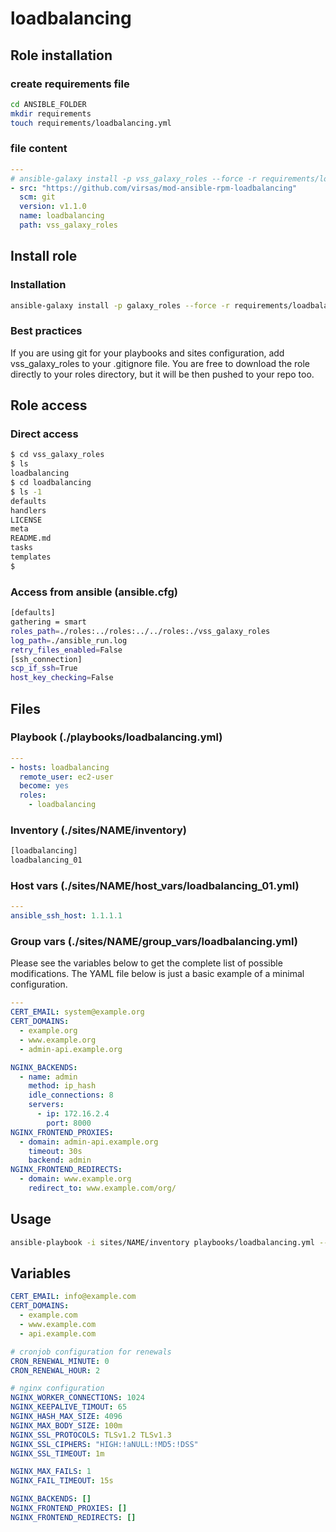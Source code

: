 # loadbalancing

## Role installation

### create requirements file

```bash
cd ANSIBLE_FOLDER
mkdir requirements
touch requirements/loadbalancing.yml
```

### file content

```yaml
---
# ansible-galaxy install -p vss_galaxy_roles --force -r requirements/loadbalancing.yml
- src: "https://github.com/virsas/mod-ansible-rpm-loadbalancing"
  scm: git
  version: v1.1.0
  name: loadbalancing
  path: vss_galaxy_roles
```

## Install role

### Installation

```bash
ansible-galaxy install -p galaxy_roles --force -r requirements/loadbalancing.yml
```

### Best practices

If you are using git for your playbooks and sites configuration, add vss_galaxy_roles to your .gitignore file. You are free to download the role directly to your roles directory, but it will be then pushed to your repo too.

## Role access

### Direct access

```bash
$ cd vss_galaxy_roles
$ ls
loadbalancing
$ cd loadbalancing
$ ls -1
defaults
handlers
LICENSE
meta
README.md
tasks
templates
$
```

### Access from ansible (ansible.cfg)

```bash
[defaults]
gathering = smart
roles_path=./roles:../roles:../../roles:./vss_galaxy_roles
log_path=./ansible_run.log
retry_files_enabled=False
[ssh_connection]
scp_if_ssh=True
host_key_checking=False
```

## Files

### Playbook (./playbooks/loadbalancing.yml)

```yaml
---
- hosts: loadbalancing
  remote_user: ec2-user
  become: yes
  roles:
    - loadbalancing
```

### Inventory (./sites/NAME/inventory)

```txt
[loadbalancing]
loadbalancing_01
```

### Host vars (./sites/NAME/host_vars/loadbalancing_01.yml)

```yaml
---
ansible_ssh_host: 1.1.1.1
```

### Group vars (./sites/NAME/group_vars/loadbalancing.yml)

Please see the variables below to get the complete list of possible modifications. The YAML file below is just a basic example of a minimal configuration.

```yaml
---
CERT_EMAIL: system@example.org
CERT_DOMAINS:
  - example.org
  - www.example.org
  - admin-api.example.org

NGINX_BACKENDS:
  - name: admin
    method: ip_hash
    idle_connections: 8
    servers:
      - ip: 172.16.2.4
        port: 8000
NGINX_FRONTEND_PROXIES:
  - domain: admin-api.example.org
    timeout: 30s
    backend: admin
NGINX_FRONTEND_REDIRECTS:
  - domain: www.example.org
    redirect_to: www.example.com/org/
```

## Usage

```bash
ansible-playbook -i sites/NAME/inventory playbooks/loadbalancing.yml --diff
```

## Variables

```yml
CERT_EMAIL: info@example.com
CERT_DOMAINS:
  - example.com
  - www.example.com
  - api.example.com

# cronjob configuration for renewals
CRON_RENEWAL_MINUTE: 0
CRON_RENEWAL_HOUR: 2

# nginx configuration
NGINX_WORKER_CONNECTIONS: 1024
NGINX_KEEPALIVE_TIMOUT: 65
NGINX_HASH_MAX_SIZE: 4096
NGINX_MAX_BODY_SIZE: 100m
NGINX_SSL_PROTOCOLS: TLSv1.2 TLSv1.3
NGINX_SSL_CIPHERS: "HIGH:!aNULL:!MD5:!DSS"
NGINX_SSL_TIMEOUT: 1m

NGINX_MAX_FAILS: 1
NGINX_FAIL_TIMEOUT: 15s

NGINX_BACKENDS: []
NGINX_FRONTEND_PROXIES: []
NGINX_FRONTEND_REDIRECTS: []
```
